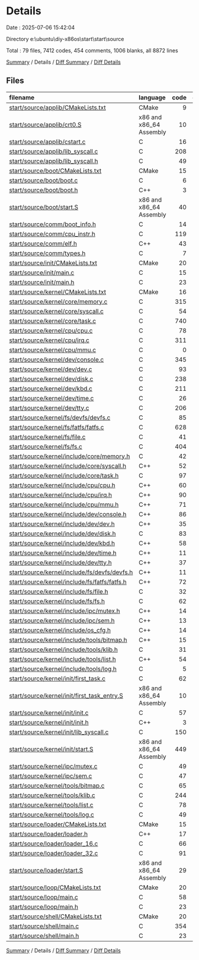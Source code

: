 # Details

Date : 2025-07-06 15:42:04

Directory e:\\ubuntu\\diy-x86os\\start\\start\\source

Total : 79 files,  7412 codes, 454 comments, 1006 blanks, all 8872 lines

[Summary](results.md) / Details / [Diff Summary](diff.md) / [Diff Details](diff-details.md)

## Files
| filename | language | code | comment | blank | total |
| :--- | :--- | ---: | ---: | ---: | ---: |
| [start/source/applib/CMakeLists.txt](/start/source/applib/CMakeLists.txt) | CMake | 9 | 0 | 3 | 12 |
| [start/source/applib/crt0.S](/start/source/applib/crt0.S) | x86 and x86_64 Assembly | 10 | 0 | 1 | 11 |
| [start/source/applib/cstart.c](/start/source/applib/cstart.c) | C | 16 | 8 | 2 | 26 |
| [start/source/applib/lib\_syscall.c](/start/source/applib/lib_syscall.c) | C | 208 | 0 | 17 | 225 |
| [start/source/applib/lib\_syscall.h](/start/source/applib/lib_syscall.h) | C | 49 | 8 | 16 | 73 |
| [start/source/boot/CMakeLists.txt](/start/source/boot/CMakeLists.txt) | CMake | 15 | 0 | 4 | 19 |
| [start/source/boot/boot.c](/start/source/boot/boot.c) | C | 6 | 14 | 4 | 24 |
| [start/source/boot/boot.h](/start/source/boot/boot.h) | C++ | 3 | 10 | 2 | 15 |
| [start/source/boot/start.S](/start/source/boot/start.S) | x86 and x86_64 Assembly | 40 | 0 | 6 | 46 |
| [start/source/comm/boot\_info.h](/start/source/comm/boot_info.h) | C | 14 | 0 | 7 | 21 |
| [start/source/comm/cpu\_instr.h](/start/source/comm/cpu_instr.h) | C | 119 | 0 | 18 | 137 |
| [start/source/comm/elf.h](/start/source/comm/elf.h) | C++ | 43 | 2 | 13 | 58 |
| [start/source/comm/types.h](/start/source/comm/types.h) | C | 7 | 0 | 2 | 9 |
| [start/source/init/CMakeLists.txt](/start/source/init/CMakeLists.txt) | CMake | 20 | 0 | 5 | 25 |
| [start/source/init/main.c](/start/source/init/main.c) | C | 15 | 8 | 4 | 27 |
| [start/source/init/main.h](/start/source/init/main.h) | C | 23 | 8 | 12 | 43 |
| [start/source/kernel/CMakeLists.txt](/start/source/kernel/CMakeLists.txt) | CMake | 16 | 0 | 3 | 19 |
| [start/source/kernel/core/memory.c](/start/source/kernel/core/memory.c) | C | 315 | 39 | 56 | 410 |
| [start/source/kernel/core/syscall.c](/start/source/kernel/core/syscall.c) | C | 54 | 0 | 11 | 65 |
| [start/source/kernel/core/task.c](/start/source/kernel/core/task.c) | C | 740 | 44 | 75 | 859 |
| [start/source/kernel/cpu/cpu.c](/start/source/kernel/cpu/cpu.c) | C | 78 | 13 | 9 | 100 |
| [start/source/kernel/cpu/irq.c](/start/source/kernel/cpu/irq.c) | C | 311 | 1 | 21 | 333 |
| [start/source/kernel/cpu/mmu.c](/start/source/kernel/cpu/mmu.c) | C | 0 | 8 | 1 | 9 |
| [start/source/kernel/dev/console.c](/start/source/kernel/dev/console.c) | C | 345 | 23 | 27 | 395 |
| [start/source/kernel/dev/dev.c](/start/source/kernel/dev/dev.c) | C | 93 | 5 | 17 | 115 |
| [start/source/kernel/dev/disk.c](/start/source/kernel/dev/disk.c) | C | 238 | 6 | 21 | 265 |
| [start/source/kernel/dev/kbd.c](/start/source/kernel/dev/kbd.c) | C | 211 | 23 | 12 | 246 |
| [start/source/kernel/dev/time.c](/start/source/kernel/dev/time.c) | C | 26 | 8 | 4 | 38 |
| [start/source/kernel/dev/tty.c](/start/source/kernel/dev/tty.c) | C | 206 | 8 | 16 | 230 |
| [start/source/kernel/fs/devfs/devfs.c](/start/source/kernel/fs/devfs/devfs.c) | C | 85 | 0 | 5 | 90 |
| [start/source/kernel/fs/fatfs/fatfs.c](/start/source/kernel/fs/fatfs/fatfs.c) | C | 628 | 25 | 69 | 722 |
| [start/source/kernel/fs/file.c](/start/source/kernel/fs/file.c) | C | 41 | 8 | 9 | 58 |
| [start/source/kernel/fs/fs.c](/start/source/kernel/fs/fs.c) | C | 404 | 8 | 29 | 441 |
| [start/source/kernel/include/core/memory.h](/start/source/kernel/include/core/memory.h) | C | 42 | 8 | 8 | 58 |
| [start/source/kernel/include/core/syscall.h](/start/source/kernel/include/core/syscall.h) | C++ | 52 | 8 | 8 | 68 |
| [start/source/kernel/include/core/task.h](/start/source/kernel/include/core/task.h) | C | 97 | 8 | 27 | 132 |
| [start/source/kernel/include/cpu/cpu.h](/start/source/kernel/include/cpu/cpu.h) | C++ | 60 | 8 | 15 | 83 |
| [start/source/kernel/include/cpu/irq.h](/start/source/kernel/include/cpu/irq.h) | C++ | 90 | 0 | 23 | 113 |
| [start/source/kernel/include/cpu/mmu.h](/start/source/kernel/include/cpu/mmu.h) | C++ | 71 | 0 | 8 | 79 |
| [start/source/kernel/include/dev/console.h](/start/source/kernel/include/dev/console.h) | C++ | 86 | 0 | 11 | 97 |
| [start/source/kernel/include/dev/dev.h](/start/source/kernel/include/dev/dev.h) | C++ | 35 | 0 | 7 | 42 |
| [start/source/kernel/include/dev/disk.h](/start/source/kernel/include/dev/disk.h) | C | 83 | 0 | 21 | 104 |
| [start/source/kernel/include/dev/kbd.h](/start/source/kernel/include/dev/kbd.h) | C++ | 58 | 0 | 13 | 71 |
| [start/source/kernel/include/dev/time.h](/start/source/kernel/include/dev/time.h) | C++ | 11 | 0 | 5 | 16 |
| [start/source/kernel/include/dev/tty.h](/start/source/kernel/include/dev/tty.h) | C++ | 37 | 8 | 6 | 51 |
| [start/source/kernel/include/fs/devfs/devfs.h](/start/source/kernel/include/fs/devfs/devfs.h) | C++ | 11 | 0 | 4 | 15 |
| [start/source/kernel/include/fs/fatfs/fatfs.h](/start/source/kernel/include/fs/fatfs/fatfs.h) | C++ | 72 | 3 | 16 | 91 |
| [start/source/kernel/include/fs/file.h](/start/source/kernel/include/fs/file.h) | C | 32 | 8 | 8 | 48 |
| [start/source/kernel/include/fs/fs.h](/start/source/kernel/include/fs/fs.h) | C | 62 | 0 | 9 | 71 |
| [start/source/kernel/include/ipc/mutex.h](/start/source/kernel/include/ipc/mutex.h) | C++ | 14 | 0 | 9 | 23 |
| [start/source/kernel/include/ipc/sem.h](/start/source/kernel/include/ipc/sem.h) | C++ | 13 | 0 | 3 | 16 |
| [start/source/kernel/include/os\_cfg.h](/start/source/kernel/include/os_cfg.h) | C++ | 14 | 8 | 9 | 31 |
| [start/source/kernel/include/tools/bitmap.h](/start/source/kernel/include/tools/bitmap.h) | C++ | 15 | 8 | 6 | 29 |
| [start/source/kernel/include/tools/klib.h](/start/source/kernel/include/tools/klib.h) | C | 31 | 8 | 7 | 46 |
| [start/source/kernel/include/tools/list.h](/start/source/kernel/include/tools/list.h) | C++ | 54 | 0 | 12 | 66 |
| [start/source/kernel/include/tools/log.h](/start/source/kernel/include/tools/log.h) | C | 5 | 0 | 5 | 10 |
| [start/source/kernel/init/first\_task.c](/start/source/kernel/init/first_task.c) | C | 62 | 14 | 3 | 79 |
| [start/source/kernel/init/first\_task\_entry.S](/start/source/kernel/init/first_task_entry.S) | x86 and x86_64 Assembly | 10 | 0 | 1 | 11 |
| [start/source/kernel/init/init.c](/start/source/kernel/init/init.c) | C | 57 | 14 | 12 | 83 |
| [start/source/kernel/init/init.h](/start/source/kernel/init/init.h) | C++ | 3 | 0 | 5 | 8 |
| [start/source/kernel/init/lib\_syscall.c](/start/source/kernel/init/lib_syscall.c) | C | 150 | 0 | 12 | 162 |
| [start/source/kernel/init/start.S](/start/source/kernel/init/start.S) | x86 and x86_64 Assembly | 449 | 0 | 102 | 551 |
| [start/source/kernel/ipc/mutex.c](/start/source/kernel/ipc/mutex.c) | C | 49 | 8 | 6 | 63 |
| [start/source/kernel/ipc/sem.c](/start/source/kernel/ipc/sem.c) | C | 47 | 0 | 4 | 51 |
| [start/source/kernel/tools/bitmap.c](/start/source/kernel/tools/bitmap.c) | C | 65 | 0 | 2 | 67 |
| [start/source/kernel/tools/klib.c](/start/source/kernel/tools/klib.c) | C | 244 | 3 | 14 | 261 |
| [start/source/kernel/tools/list.c](/start/source/kernel/tools/list.c) | C | 78 | 8 | 6 | 92 |
| [start/source/kernel/tools/log.c](/start/source/kernel/tools/log.c) | C | 49 | 13 | 12 | 74 |
| [start/source/loader/CMakeLists.txt](/start/source/loader/CMakeLists.txt) | CMake | 15 | 0 | 3 | 18 |
| [start/source/loader/loader.h](/start/source/loader/loader.h) | C++ | 17 | 0 | 8 | 25 |
| [start/source/loader/loader\_16.c](/start/source/loader/loader_16.c) | C | 66 | 9 | 13 | 88 |
| [start/source/loader/loader\_32.c](/start/source/loader/loader_32.c) | C | 91 | 0 | 6 | 97 |
| [start/source/loader/start.S](/start/source/loader/start.S) | x86 and x86_64 Assembly | 29 | 0 | 6 | 35 |
| [start/source/loop/CMakeLists.txt](/start/source/loop/CMakeLists.txt) | CMake | 20 | 0 | 5 | 25 |
| [start/source/loop/main.c](/start/source/loop/main.c) | C | 58 | 8 | 4 | 70 |
| [start/source/loop/main.h](/start/source/loop/main.h) | C | 23 | 8 | 12 | 43 |
| [start/source/shell/CMakeLists.txt](/start/source/shell/CMakeLists.txt) | CMake | 20 | 0 | 5 | 25 |
| [start/source/shell/main.c](/start/source/shell/main.c) | C | 354 | 9 | 12 | 375 |
| [start/source/shell/main.h](/start/source/shell/main.h) | C | 23 | 8 | 12 | 43 |

[Summary](results.md) / Details / [Diff Summary](diff.md) / [Diff Details](diff-details.md)